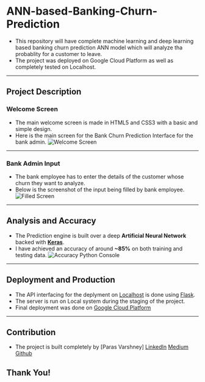 # ANN-based-Banking-Churn-Prediction
- This repository will have complete machine learning and deep learning based banking churn prediction ANN model which will analyze tha probablity for a customer to leave.
- The project was deployed on Google Cloud Platform as well as completely tested on Localhost.
<hr>

## Project Description
### Welcome Screen
- The main welcome screen is made in HTML5 and CSS3 with a basic and simple design.
- Here is the main screen for the Bank Churn Prediction Interface for the bank admin.
![Welcome Screen](https://github.com/paras009/ANN-based-Banking-Churn-Prediction/blob/master/images/3welcome_screen.PNG)
<hr>

### Bank Admin Input
- The bank employee has to enter the details of the customer whose churn they want to analyze.
- Below is the screenshot of the input being filled by bank employee.
![Filled Screen](https://github.com/paras009/ANN-based-Banking-Churn-Prediction/blob/master/images/4filled_index.png)
<hr>

## Analysis and Accuracy
- The Prediction engine is built over a deep **Artificial Neural Network** backed with **[Keras](https://www.tensorflow.org/guide/keras)**.
- I have achieved an accuracy of around **~85%** on both training and testing data.
![Accuracy Python Console](https://github.com/paras009/ANN-based-Banking-Churn-Prediction/blob/master/images/1accuracy_console.PNG)
<hr>

## Deployment and Production
-  The API interfacing for the deplyment on [Localhost](http://localhost:8080/index) is done using [Flask](https://flask.palletsprojects.com/en/1.1.x/).
- The server is run on Local system during the staging of the project.
- Final deployment was done on [Google Cloud Platform](https://cloud.google.com/)
<hr>

## Contribution
- The project is built completely by [Paras Varshney]
[LinkedIn](https://www.linkedin.com/in/pv009)
[Medium](https://medium.com/@pv009)
[Github](https://github.com/paras009)

## Thank You!
